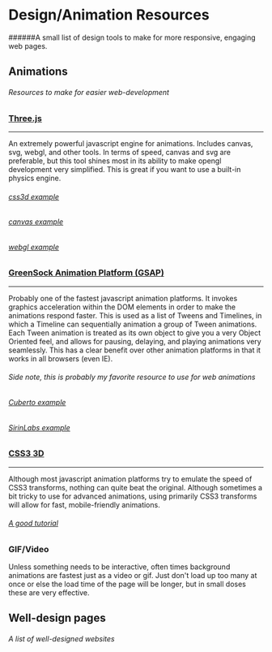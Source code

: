 Design/Animation Resources
==========================
######A small list of design tools to make for more responsive, engaging web pages.

## Animations
###### Resources to make for easier web-development

### [Three.js](http://threejs.org/)
____
An extremely powerful javascript engine for animations. Includes canvas, svg, webgl, and other tools.
In terms of speed, canvas and svg are preferable, but this tool shines most in its ability to make opengl development very simplified. This is great if you want to use a built-in physics engine.
###### [css3d example](http://threejs.org/examples/#css3d_periodictable)
###### [canvas example](http://threejs.org/examples/#canvas_lines_sphere)
###### [webgl example](http://threejs.org/examples/#webgl_gpgpu_birds)
### [GreenSock Animation Platform (GSAP)](http://greensock.com/get-started-js#tweenmax)
____
Probably one of the fastest javascript animation platforms. It invokes graphics acceleration within
the DOM elements in order to make the animations respond faster. This is used as a list of Tweens
and Timelines, in which a Timeline can sequentially animation a group of Tween animations. Each
Tween animation is treated as its own object to give you a very Object Oriented feel, and allows
for pausing, delaying, and playing animations very seamlessly.
This has a clear benefit over other animation platforms in that it works in all browsers (even IE).
###### Side note, this is probably my favorite resource to use for web animations
###### [Cuberto example](http://cuberto.com/)
###### [SirinLabs example](https://www.sirinlabs.com/discover)
### [CSS3 3D](http://www.w3schools.com/css/css3_3dtransforms.asp)
____
Although most javascript animation platforms try to emulate the speed of CSS3 transforms,
nothing can quite beat the original. Although sometimes a bit tricky to use for advanced
animations, using primarily CSS3 transforms will allow for fast, mobile-friendly animations.
###### [A good tutorial](https://desandro.github.io/3dtransforms/)
### GIF/Video
Unless something needs to be interactive, often times background animations are fastest just
as a video or gif. Just don't load up too many at once or else the load time of the page will
be longer, but in small doses these are very effective.



## Well-design pages
###### A list of well-designed websites
